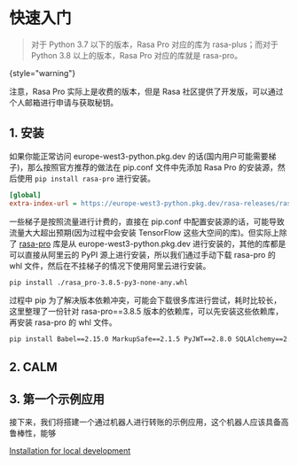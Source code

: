 # 快速入门

<show-structure depth="3"/>

> 对于 Python 3.7 以下的版本，Rasa Pro 对应的库为 rasa-plus；而对于 Python 3.8 以上的版本，Rasa Pro 对应的库就是 rasa-pro。 
> 
{style="warning"}

<format color="Red">注意</format>，Rasa Pro 实际上是收费的版本，但是 Rasa 社区提供了开发版，可以通过个人邮箱进行申请与获取秘钥。

## 1. 安装

如果你能正常访问 europe-west3-python.pkg.dev 的话(国内用户可能需要梯子)，那么按照官方推荐的做法在 pip.conf 文件中先添加 Rasa Pro 的安装源，然后使用 `pip install rasa-pro` 进行安装。

```Ini
[global]
extra-index-url = https://europe-west3-python.pkg.dev/rasa-releases/rasa-plus-py/simple/
```

一些梯子是按照流量进行计费的，直接在 pip.conf 中配置安装源的话，可能导致流量大大超出预期(因为过程中会安装 TensorFlow 这些大空间的库)。但实际上除了 [rasa-pro](https://europe-west3-python.pkg.dev/rasa-releases/rasa-pro-python/rasa-pro/rasa_pro-3.8.5-py3-none-any.whl) 库是从 europe-west3-python.pkg.dev 进行安装的，其他的库都是可以直接从阿里云的 PyPI 源上进行安装，所以我们通过手动下载 rasa-pro 的 whl 文件，然后在不挂梯子的情况下使用阿里云进行安装。

```Bash
pip install ./rasa_pro-3.8.5-py3-none-any.whl
```

过程中 pip 为了解决版本依赖冲突，可能会下载很多库进行尝试，耗时比较长，这里整理了一份针对 rasa-pro==3.8.5 版本的依赖库，可以先安装这些依赖库，再安装 rasa-pro 的 whl 文件。


```Bash
pip install Babel==2.15.0 MarkupSafe==2.1.5 PyJWT==2.8.0 SQLAlchemy==2.0.30 absl-py==2.0.0 aio-pika==8.2.3 aiofiles==23.2.1 aiogram==2.15 aiohttp==3.9.5 aiohttp-retry==2.8.3 aiormq==6.4.2 aiosignal==1.3.1 anyio==3.7.1 apscheduler==3.10.4 argon2-cffi==23.1.0 argon2-cffi-bindings==21.2.0 astunparse==1.6.3 async-timeout==4.0.3 attrs==23.1.0 azure-core==1.30.1 azure-storage-blob==12.16.0 backoff==2.2.1 bidict==0.23.1 blis==0.7.11 boto3==1.34.99 botocore==1.34.99 cachetools==5.3.3 catalogue==2.0.10 cffi==1.16.0 click==8.1.7 cloudpathlib==0.16.0 cloudpickle==3.0.0 colorclass==2.2.2 coloredlogs==15.0.1 colorhash==2.0.0 confection==0.1.4 confluent-kafka==2.3.0 contourpy==1.2.1 cryptography==42.0.7 cvg-python-sdk==0.5.1 cycler==0.12.1 cymem==2.0.8 dask==2022.10.2 dataclasses-json==0.6.5 deprecated==1.2.14 deprecation==2.1.0 dnspython==2.6.1 docopt==0.6.2 environs==9.5.0 faiss-cpu==1.8.0 faker==19.13.0 fbmessenger==6.0.0 filelock==3.14.0 fire==0.6.0 flatbuffers==24.3.25 fonttools==4.51.0 frozenlist==1.4.1 fsspec==2024.3.1 future==1.0.0 gast==0.4.0 google-api-core==2.8.0 google-auth==2.29.0 google-auth-oauthlib==1.0.0 google-cloud-core==2.4.1 google-cloud-storage==2.14.0 google-crc32c==1.5.0 google-pasta==0.2.0 google-resumable-media==2.7.0 googleapis-common-protos==1.56.1 greenlet==3.0.3 grpcio==1.60.0 grpcio-tools==1.60.0 h5py==3.11.0 httptools==0.6.1 humanfriendly==10.0 hvac==1.2.1 importlib-metadata==6.11.0 importlib-resources==6.4.0 isodate==0.6.1 jax==0.4.26 jinja2==3.1.4 jmespath==1.0.1 joblib==1.2.0 jsonpatch==1.33 jsonpickle==3.0.4 jsonpointer==2.4 jsonschema==4.20.0 jsonschema-specifications==2023.12.1 jwcrypto==1.5.6 keras==2.12.0 kiwisolver==1.4.5 langchain==0.0.329 langcodes==3.4.0 langsmith==0.0.92 language-data==1.2.0 libclang==18.1.1 locket==1.0.0 marisa-trie==1.1.1 markdown==3.6 markdown-it-py==3.0.0 marshmallow==3.21.2 matplotlib==3.7.5 mattermostwrapper==2.2 mdurl==0.1.2 minio==7.2.7 ml-dtypes==0.4.0 multidict==5.2.0 murmurhash==1.0.10 mypy-extensions==1.0.0 networkx==3.1 numpy==1.23.5 oauthlib==3.2.2 openai==0.28.1 opentelemetry-api==1.15.0 opentelemetry-exporter-jaeger==1.15.0 opentelemetry-exporter-jaeger-proto-grpc==1.15.0 opentelemetry-exporter-jaeger-thrift==1.15.0 opentelemetry-exporter-otlp==1.15.0 opentelemetry-exporter-otlp-proto-grpc==1.15.0 opentelemetry-exporter-otlp-proto-http==1.15.0 opentelemetry-proto==1.15.0 opentelemetry-sdk==1.15.0 opentelemetry-semantic-conventions==0.36b0 opt-einsum==3.3.0 packaging==20.9 pamqp==3.2.1 pandas==2.2.2 partd==1.4.2 pep440-version-utils==0.3.0 phonenumbers==8.13.36 pillow==10.3.0 pluggy==1.5.0 ply==3.11 preshed==3.0.9 presidio-analyzer==2.2.33 presidio-anonymizer==2.2.33 prompt-toolkit==3.0.28 protobuf==4.23.3 psutil==5.9.8 psycopg2-binary==2.9.9 pyarrow==16.0.0 pyasn1==0.6.0 pyasn1-modules==0.4.0 pycountry==22.3.5 pycparser==2.22 pycryptodome==3.20.0 pydot==1.4.2 pygments==2.18.0 pyhcl==0.4.5 pykwalify==1.8.0 pymilvus==2.4.1 pymongo==4.6.3 pyparsing==3.1.2 pypred==0.4.0 python-crfsuite==0.9.10 python-dateutil==2.8.2 python-dotenv==1.0.1 python-engineio==4.9.0 python-keycloak==3.12.0 python-socketio==5.11.2 pytz==2022.7.1 pyyaml==6.0.1 questionary==1.10.0 randomname==0.2.1 rasa-pro==3.8.5 rasa-sdk==3.8.0 redis==5.0.4 referencing==0.35.1 regex==2022.10.31 requests-file==2.0.0 requests-oauthlib==2.0.0 requests-toolbelt==1.0.0 rich==13.7.1 rocketchat_API==1.30.0 rpds-py==0.18.1 rsa==4.9 ruamel.yaml==0.17.21 ruamel.yaml.clib==0.2.8 s3transfer==0.10.1 sanic==21.12.2 sanic-cors==2.0.1 sanic-jwt==1.8.0 sanic-routing==0.7.2 scikit-learn==1.1.3 scipy==1.10.1 sentry-sdk==1.14.0 simple-websocket==1.0.0 six==1.16.0 sklearn-crfsuite==0.3.6 slack-sdk==3.27.1 smart-open==6.4.0 spacy==3.7.4 spacy-legacy==3.0.12 spacy-loggers==1.0.5 srsly==2.4.8 structlog==23.1.0 structlog-sentry==2.1.0 tabulate==0.9.0 tarsafe==0.0.5 tenacity==8.2.3 tensorboard==2.12.3 tensorboard-data-server==0.7.2 tensorflow==2.12.0 tensorflow-estimator==2.12.0 tensorflow-io-gcs-filesystem==0.32.0 tensorflow-text==2.12.0 tensorflow_hub==0.13.0 termcolor==2.4.0 terminaltables==3.1.10 thinc==8.2.3 threadpoolctl==3.5.0 thrift==0.20.0 tiktoken==0.4.0 tldextract==5.1.2 toolz==0.12.1 tqdm==4.66.4 twilio==8.4.0 typer==0.9.4 typing-inspect==0.9.0 typing-utils==0.1.0 tzdata==2024.1 tzlocal==5.2 ujson==5.9.0 urllib3==1.26.18 uvloop==0.19.0 wasabi==1.1.2 wcwidth==0.2.13 weasel==0.3.4 webexteamssdk==1.6.1 websockets==10.4 werkzeug==3.0.3 wrapt==1.14.1 wsproto==1.2.0 yarl==1.9.4 zipp==3.18.1
```

## 2. CALM


## 3. 第一个示例应用

接下来，我们将搭建一个通过机器人进行转账的示例应用，这个机器人应该具备高鲁棒性，能够









<seealso>
<category ref="ref_docs">
    <a href="https://rasa.com/docs/rasa-pro/installation/python/installation">Installation for local development</a>
</category>
<category ref="ref_github">
</category>
<category ref="ref_issues">
</category>
<category ref="ref_hf">
</category>
<category ref="ref_ms">
</category>
</seealso>
